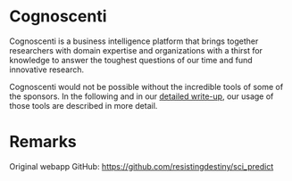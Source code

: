 # Cognoscenti
Cognoscenti is a business intelligence platform that brings together researchers with domain expertise and organizations with a thirst for knowledge to answer the toughest questions of our time and fund innovative research.

Cognoscenti would not be possible without the incredible tools of some of the sponsors. In the following and in our [detailed write-up](https://github.com/sethhowes/public-goods-prediction-markets/blob/main/Bounty_Explanations.pdf), our usage of those tools are described in more detail. 






# Remarks
Original webapp GitHub: https://github.com/resistingdestiny/sci_predict
